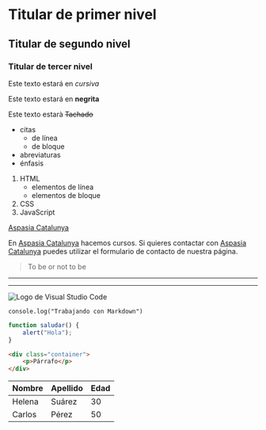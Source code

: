# Titular de primer nivel
## Titular de segundo nivel
### Titular de tercer nivel
<!--Etiquetas para texto-->
Este texto estará en *cursiva*

Este texto estará en **negrita**

Este texto estarà ~~Tachado~~

<!--A continuación listas-->
<!--ul-->
* citas
    * de línea
    * de bloque
* abreviaturas
* énfasis

<!--ol-->
1. HTML
    * elementos de línea
    * elementos de bloque
2. CSS
3. JavaScript

<!--Enlaces-->
[Aspasia Catalunya](https://grupoaspasia.com/ca/aspasia-catalunya/ "Sección catalana del grupo Aspasia")

<!--Enlaces por referencia-->
[aspasia]: https://grupoaspasia.com/ca/aspasia-catalunya/

En [Aspasia Catalunya][aspasia] hacemos cursos. Si quieres contactar con [Aspasia Catalunya][aspasia] puedes utilizar el formulario de contacto de nuestra página.

<!--Citas de bloque blockquote-->
> To be or not to be

<!--Citas de bloque-->

---
___


<!--Imágenes-->
![Logo de Visual Studio Code](vsc-logo.png "Logo")

<!--Código de programación-->
`console.log("Trabajando con Markdown")`

```js
function saludar() {
    alert("Hola");
}
```
```html
<div class="container">
    <p>Párrafo</p>
</div>
```

<!--Código de programación-->
| Nombre | Apellido | Edad |
| -- | -- | -- |
| Helena | Suárez | 30 |
| Carlos | Pérez | 50 |



